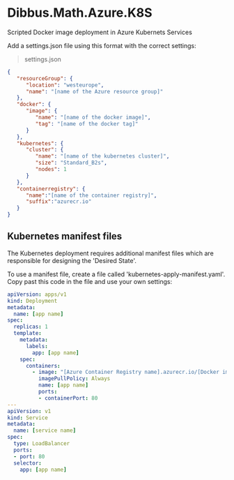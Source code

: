 # Dibbus.Math.Azure.K8S

Scripted Docker image deployment in Azure Kubernets Services

Add a settings.json file using this format with the correct settings:

> settings.json

```json
{
   "resourceGroup": {
      "location": "westeurope",
      "name": "[name of the Azure resource group]"
   },
   "docker": {
      "image": {
         "name": "[name of the docker image]",
         "tag": "[name of the docker tag]"
      }
   },
   "kubernetes": {
      "cluster": {
         "name": "[name of the kubernetes cluster]",
         "size": "Standard_B2s",
         "nodes": 1
      }
   },
   "containerregistry": {
      "name":"[name of the container registry]",
      "suffix":"azurecr.io"
   }
}
```

## Kubernetes manifest files

The Kubernetes deployment requires additional manifest files which are responsible for designing the 'Desired State'.

To use a manifest file, create a file called 'kubernetes-apply-manifest.yaml'. Copy past this code in the file and use your own settings:

```yaml
apiVersion: apps/v1
kind: Deployment
metadata:
  name: [app name]
spec:
  replicas: 1
  template:
    metadata:
      labels:
        app: [app name]
    spec:
      containers:
        - image: "[Azure Container Registry name].azurecr.io/[Docker image name]:[Docker image Tag]"
          imagePullPolicy: Always
          name: [app name]
          ports:
          - containerPort: 80
---
apiVersion: v1
kind: Service
metadata:
  name: [service name]
spec:
  type: LoadBalancer
  ports:
  - port: 80
  selector:
    app: [app name]
```